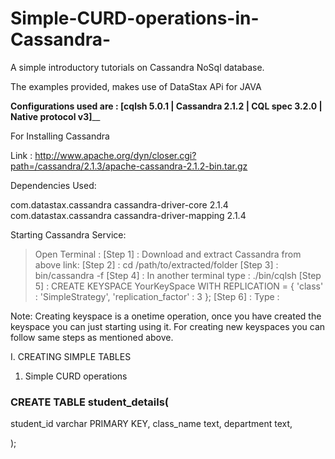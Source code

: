 # Simple-CURD-operations-in-Cassandra-


A simple introductory tutorials on Cassandra NoSql database.

The examples provided, makes use of DataStax APi for JAVA

**Configurations used are : [cqlsh 5.0.1 | Cassandra 2.1.2 | CQL spec 3.2.0 | Native protocol v3]**__

For Installing Cassandra 

Link :  http://www.apache.org/dyn/closer.cgi?path=/cassandra/2.1.3/apache-cassandra-2.1.2-bin.tar.gz

Dependencies Used: 

<dependency>
    <groupId>com.datastax.cassandra</groupId>
    <artifactId>cassandra-driver-core</artifactId>
    <version>2.1.4</version>
</dependency>

<dependency>
    <groupId>com.datastax.cassandra</groupId>
    <artifactId>cassandra-driver-mapping</artifactId>
    <version>2.1.4</version>
</dependency>


Starting Cassandra Service:

> Open  Terminal :
> [Step 1] : Download and extract Cassandra from above link:
> [Step 2] : cd /path/to/extracted/folder
> [Step 3] : bin/cassandra -f 
> [Step 4] : In another terminal type : ./bin/cqlsh
> [Step 5] : CREATE KEYSPACE YourKeySpace
  WITH REPLICATION = { 'class' : 'SimpleStrategy', 'replication_factor' : 3 };
> [Step 6] : Type : <use  YourKeySpace>

Note: Creating keyspace is a onetime operation, once you have created the keyspace you can just starting using it. For creating new keyspaces you can follow same steps as mentioned above.


I. CREATING SIMPLE TABLES


1. Simple  CURD operations 
### CREATE TABLE student_details(
student_id varchar PRIMARY KEY,
class_name text,
department text,

);

